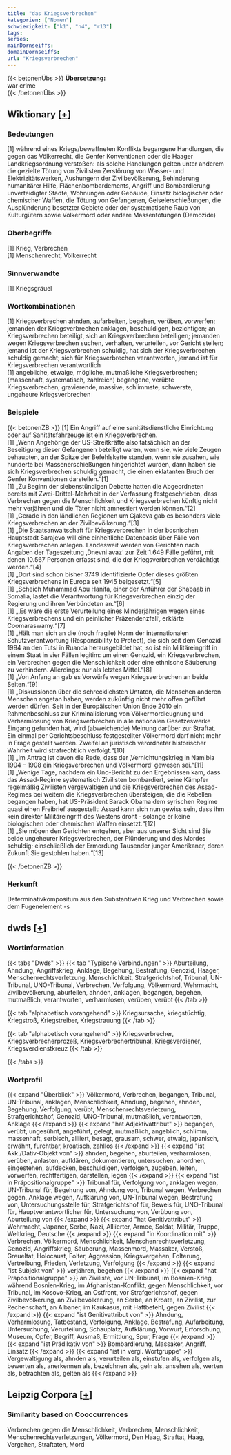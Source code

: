 ```yaml
---
title: "das Kriegsverbrechen"
kategorien: ["Nomen"]
schwierigkeit: ["k1", "h4", "r13"]
tags:
series:
mainDornseiffs:
domainDornseiffs:
url: "Kriegsverbrechen"
---
```


{{< betonenÜbs >}}
**Übersetzung:**  
war crime  
{{< /betonenÜbs >}}

## Wiktionary [[+](https://de.wiktionary.org/wiki/Kriegsverbrechen)]

### Bedeutungen
[1] während eines Kriegs/bewaffneten Konflikts begangene Handlungen, die gegen das Völkerrecht, die Genfer Konventionen oder die Haager Landkriegsordnung verstoßen: als solche Handlungen gelten unter anderem die gezielte Tötung von Zivilisten Zerstörung von Wasser- und Elektrizitätswerken, Aushungern der Zivilbevölkerung, Behinderung humanitärer Hilfe, Flächenbombardements, Angriff und Bombardierung unverteidigter Städte, Wohnungen oder Gebäude, Einsatz biologischer oder chemischer Waffen, die Tötung von Gefangenen, Geiselerschießungen, die Ausplünderung besetzter Gebiete oder der systematische Raub von Kulturgütern sowie Völkermord oder andere Massentötungen (Demozide)  

### Oberbegriffe
[1] Krieg, Verbrechen  
[1] Menschenrecht, Völkerrecht  

### Sinnverwandte
[1] Kriegsgräuel  

### Wortkombinationen
[1] Kriegsverbrechen ahnden, aufarbeiten, begehen, verüben, vorwerfen; jemanden der Kriegsverbrechen anklagen, beschuldigen, bezichtigen; an Kriegsverbrechen beteiligt, sich an Kriegsverbrechen beteiligen; jemanden wegen Kriegsverbrechen suchen, verhaften, verurteilen, vor Gericht stellen; jemand ist der Kriegsverbrechen schuldig, hat sich der Kriegsverbrechen schuldig gemacht; sich für Kriegsverbrechen verantworten, jemand ist für Kriegsverbrechen verantwortlich  
[1] angebliche, etwaige, mögliche, mutmaßliche Kriegsverbrechen; (massenhaft, systematisch, zahlreich) begangene, verübte Kriegsverbrechen; gravierende, massive, schlimmste, schwerste, ungeheure Kriegsverbrechen  

### Beispiele
{{< betonenZB >}}
[1] Ein Angriff auf eine sanitätsdienstliche Einrichtung oder auf Sanitätsfahrzeuge ist ein Kriegsverbrechen.  
[1] „Wenn Angehörige der US-Streitkräfte also tatsächlich an der Beseitigung dieser Gefangenen beteiligt waren, wenn sie, wie viele Zeugen behaupten, an der Spitze der Befehlskette standen, wenn sie zusahen, wie hunderte bei Massenerschießungen hingerichtet wurden, dann haben sie sich Kriegsverbrechen schuldig gemacht, die einen eklatanten Bruch der Genfer Konventionen darstellen.“[1]  
[1] „Zu Beginn der siebenstündigen Debatte hatten die Abgeordneten bereits mit Zwei-Drittel-Mehrheit in der Verfassung festgeschrieben, dass Verbrechen gegen die Menschlichkeit und Kriegsverbrechen künftig nicht mehr verjähren und die Täter nicht amnestiert werden können.“[2]  
[1] „Gerade in den ländlichen Regionen um Gjakova gab es besonders viele Kriegsverbrechen an der Zivilbevölkerung.“[3]  
[1] „Die Staatsanwaltschaft für Kriegsverbrechen in der bosnischen Hauptstadt Sarajevo will eine einheitliche Datenbasis über Fälle von Kriegsverbrechen anlegen. Landesweit werden von Gerichten nach Angaben der Tageszeitung ‚Dnevni avaz‘ zur Zeit 1.649 Fälle geführt, mit denen 10.567 Personen erfasst sind, die der Kriegsverbrechen verdächtigt werden.“[4]  
[1] „Dort sind schon bisher 3749 identifizierte Opfer dieses größten Kriegsverbrechens in Europa seit 1945 beigesetzt.“[5]  
[1] „Scheich Muhammad Abu Hanifa, einer der Anführer der Shabaab in Somalia, lastet die Verantwortung für Kriegsverbrechen einzig der Regierung und ihren Verbündeten an.“[6]  
[1] „‚Es wäre die erste Verurteilung eines Minderjährigen wegen eines Kriegsverbrechens und ein peinlicher Präzendenzfall‘, erklärte Coomaraswamy.“[7]  
[1] „Hält man sich an die (noch fragile) Norm der internationalen Schutzverantwortung (Responsibility to Protect), die sich seit dem Genozid 1994 an den Tutsi in Ruanda herausgebildet hat, so ist ein Militäreingriff in einem Staat in vier Fällen legitim: um einen Genozid, ein Kriegsverbrechen, ein Verbrechen gegen die Menschlichkeit oder eine ethnische Säuberung zu verhindern. Allerdings: nur als letztes Mittel.“[8]  
[1] „Von Anfang an gab es Vorwürfe wegen Kriegsverbrechen an beide Seiten.“[9]  
[1] „Diskussionen über die schrecklichsten Untaten, die Menschen anderen Menschen angetan haben, werden zukünftig nicht mehr offen geführt werden dürfen. Seit in der Europäischen Union Ende 2010 ein Rahmenbeschluss zur Kriminalisierung von Völkermordleugnung und Verharmlosung von Kriegsverbrechen in alle nationalen Gesetzeswerke Eingang gefunden hat, wird (abweichende) Meinung darüber zur Straftat. Ein einmal per Gerichtsbeschluss festgestellter Völkermord darf nicht mehr in Frage gestellt werden. Zweifel an juristisch verordneter historischer Wahrheit wird strafrechtlich verfolgt.“[10]  
[1] „Im Antrag ist davon die Rede, dass der ‚Vernichtungskrieg in Namibia 1904 – 1908 ein Kriegsverbrechen und Völkermord‘ gewesen sei.“[11]  
[1] „Wenige Tage, nachdem ein Uno-Bericht zu den Ergebnissen kam, dass das Assad-Regime systematisch Zivilisten bombardiert, seine Kämpfer regelmäßig Zivilisten vergewaltigen und die Kriegsverbrechen des Assad-Regimes bei weitem die Kriegsverbrechen übersteigen, die die Rebellen begangen haben, hat US-Präsident Barack Obama dem syrischen Regime quasi einen Freibrief ausgestellt: Assad kann sich nun gewiss sein, dass ihm kein direkter Militäreingriff des Westens droht - solange er keine biologischen oder chemischen Waffen einsetzt.“[12]  
[1] „Sie mögen den Gerichten entgehen, aber aus unserer Sicht sind Sie beide ungeheurer Kriegsverbrechen, der Plünderung und des Mordes schuldig; einschließlich der Ermordung Tausender junger Amerikaner, deren Zukunft Sie gestohlen haben.“[13]  

{{< /betonenZB >}}
### Herkunft
Determinativkompositum aus den Substantiven Krieg und Verbrechen sowie dem Fugenelement -s  



## dwds [[+](https://www.dwds.de/wb/Kriegsverbrechen)]

### Wortinformation
{{< tabs "Dwds" >}}
{{< tab "Typische Verbindungen" >}}
Aburteilung, Ahndung, Angriffskrieg, Anklage, Begehung, Bestrafung, Genozid, Haager, Menschenrechtsverletzung, Menschlichkeit, Strafgerichtshof, Tribunal, UN-Tribunal, UNO-Tribunal, Verbrechen, Verfolgung, Völkermord, Wehrmacht, Zivilbevölkerung, aburteilen, ahnden, anklagen, begangen, begehen, mutmaßlich, verantworten, verharmlosen, verüben, verübt
{{< /tab >}}

{{< tab "alphabetisch vorangehend" >}}
Kriegsursache, kriegstüchtig, Kriegstroß, Kriegstreiber, Kriegstrauung
{{< /tab >}}

{{< tab "alphabetisch vorangehend" >}}
Kriegsverbrecher, Kriegsverbrecherprozeß, Kriegsverbrechertribunal, Kriegsverdiener, Kriegsverdienstkreuz
{{< /tab >}}

{{< /tabs >}}

### Wortprofil
{{< expand "Überblick" >}} Völkermord, Verbrechen, begangen, Tribunal, UN-Tribunal, anklagen, Menschlichkeit, Ahndung, begehen, ahnden, Begehung, Verfolgung, verübt, Menschenrechtsverletzung, Strafgerichtshof, Genozid, UNO-Tribunal, mutmaßlich, verantworten, Anklage {{< /expand >}}
{{< expand "hat Adjektivattribut" >}} begangen, verübt, ungesühnt, angeführt, gelegt, mutmaßlich, angeblich, schlimm, massenhaft, serbisch, alliiert, besagt, grausam, schwer, etwaig, japanisch, erwähnt, furchtbar, kroatisch, zahllos {{< /expand >}}
{{< expand "ist Akk./Dativ-Objekt von" >}} ahnden, begehen, aburteilen, verharmlosen, verüben, anlasten, aufklären, dokumentieren, untersuchen, anordnen, eingestehen, aufdecken, beschuldigen, verfolgen, zugeben, leiten, vorwerfen, rechtfertigen, darstellen, legen {{< /expand >}}
{{< expand "ist in Präpositionalgruppe" >}} Tribunal für, Verfolgung von, anklagen wegen, UN-Tribunal für, Begehung von, Ahndung von, Tribunal wegen, Verbrechen gegen, Anklage wegen, Aufklärung von, UN-Tribunal wegen, Bestrafung von, Untersuchungsstelle für, Strafgerichtshof für, Beweis für, UNO-Tribunal für, Hauptverantwortlicher für, Untersuchung von, Verübung von, Aburteilung von {{< /expand >}}
{{< expand "hat Genitivattribut" >}} Wehrmacht, Japaner, Serbe, Nazi, Alliierter, Armee, Soldat, Militär, Truppe, Weltkrieg, Deutsche {{< /expand >}}
{{< expand "in Koordination mit" >}} Verbrechen, Völkermord, Menschlichkeit, Menschenrechtsverletzung, Genozid, Angriffskrieg, Säuberung, Massenmord, Massaker, Verstoß, Greueltat, Holocaust, Folter, Aggression, Kriegsvergehen, Folterung, Vertreibung, Frieden, Verletzung, Verfolgung {{< /expand >}}
{{< expand "ist Subjekt von" >}} verjähren, begehen {{< /expand >}}
{{< expand "hat Präpositionalgruppe" >}} an Ziviliste, vor UN-Tribunal, im Bosnien-Krieg, während Bosnien-Krieg, im Afghanistan-Konflikt, gegen Menschlichkeit, vor Tribunal, im Kosovo-Krieg, an Ostfront, vor Strafgerichtshof, gegen Zivilbevölkerung, an Zivilbevölkerung, an Serbe, an Kroate, an Zivilist, zur Rechenschaft, an Albaner, im Kaukasus, mit Haftbefehl, gegen Zivilist {{< /expand >}}
{{< expand "ist Genitivattribut von" >}} Ahndung, Verharmlosung, Tatbestand, Verfolgung, Anklage, Bestrafung, Aufarbeitung, Untersuchung, Verurteilung, Schauplatz, Aufklärung, Vorwurf, Erforschung, Museum, Opfer, Begriff, Ausmaß, Ermittlung, Spur, Frage {{< /expand >}}
{{< expand "ist Prädikativ von" >}} Bombardierung, Massaker, Angriff, Einsatz {{< /expand >}}
{{< expand "ist in vergl. Wortgruppe" >}} Vergewaltigung als, ahnden als, verurteilen als, einstufen als, verfolgen als, bewerten als, anerkennen als, bezeichnen als, geln als, ansehen als, werten als, betrachten als, gelten als {{< /expand >}}

## Leipzig Corpora [[+](https://corpora.uni-leipzig.de/en/res?word=Kriegsverbrechen&corpusId=deu_newscrawl-public_2018)]


### Similarity based on Cooccurrences
Verbrechen gegen die Menschlichkeit, Verbrechen, Menschlichkeit, Menschenrechtsverletzungen, Völkermord, Den Haag, Straftat, Haag, Vergehen, Straftaten, Mord

